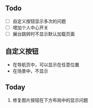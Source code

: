 ## Todo

- [ ] 自定义按钮显示多次的问题
- [ ] 增加个人中心开关
- [ ] 展台跳转时不显示默认加载页面

## 自定义按钮

- 在导航页中，可以显示在任意位置
- 在场景中，不显示

## Today

1. 修复图片按钮在下方布局中的显示问题